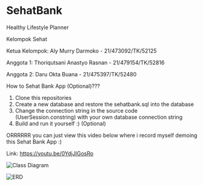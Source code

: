# SehatBank
Healthy Lifestyle Planner

Kelompok Sehat

Ketua Kelompok: Aly Murry Darmoko - 21/473092/TK/52125

Anggota 1: Thoriqutsani Anastyo Rasnan - 21/479154/TK/52816

Anggota 2: Daru Okta Buana - 21/475397/TK/52480

How to Sehat Bank App (Optional)???
1. Clone this repositories
2. Create a new database and restore the sehatbank.sql into the database
3. Change the connection string in the source code (UserSession.constring) with your own database connection string 
4. Build and run it yourself :) (Optional)

ORRRRRR you can just view this video below where i record myself demoing this Sehat Bank App :)

Link: https://youtu.be/0YdjJIGosRo

![Class Diagram](https://i.imgur.com/ZK8faos.jpg)

![ERD](https://i.imgur.com/QMqUiSE.png)
